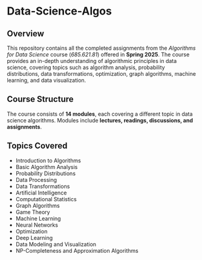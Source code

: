 # Data-Science-Algos

## Overview
This repository contains all the completed assignments from the *Algorithms for Data Science* course (*685.621.81*) offered in **Spring 2025**. The course provides an in-depth understanding of algorithmic principles in data science, covering topics such as algorithm analysis, probability distributions, data transformations, optimization, graph algorithms, machine learning, and data visualization.

## Course Structure
The course consists of **14 modules**, each covering a different topic in data science algorithms. Modules include **lectures, readings, discussions, and assignments**.  

## Topics Covered
- Introduction to Algorithms  
- Basic Algorithm Analysis  
- Probability Distributions  
- Data Processing  
- Data Transformations  
- Artificial Intelligence  
- Computational Statistics  
- Graph Algorithms  
- Game Theory  
- Machine Learning  
- Neural Networks  
- Optimization  
- Deep Learning  
- Data Modeling and Visualization  
- NP-Completeness and Approximation Algorithms  
